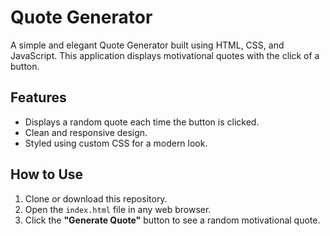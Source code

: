# Quote Generator

A simple and elegant Quote Generator built using HTML, CSS, and JavaScript. This application displays motivational quotes with the click of a button.

## Features

- Displays a random quote each time the button is clicked.
- Clean and responsive design.
- Styled using custom CSS for a modern look.

## How to Use

1. Clone or download this repository.
2. Open the `index.html` file in any web browser.
3. Click the **"Generate Quote"** button to see a random motivational quote.
